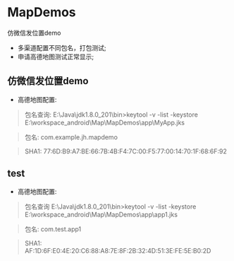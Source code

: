 # MapDemos
仿微信发位置demo

- 多渠道配置不同包名，打包测试;
- 申请高德地图测试正常显示;

## 仿微信发位置demo
- 高德地图配置:
> 包名查询:
E:\Java\jdk1.8.0_201\bin>keytool -v -list -keystore E:\workspace_android\Map\MapDemos\app\MyApp.jks

> 包名: com.example.jh.mapdemo

> SHA1:  77:6D:B9:A7:BE:66:7B:4B:F4:7C:00:F5:77:00:14:70:1F:68:6F:92
## test
- 高德地图配置:
> 包名查询
E:\Java\jdk1.8.0_201\bin>keytool -v -list -keystore E:\workspace_android\Map\MapDemos\app\app1.jks

> 包名: com.test.app1

> SHA1: AF:1D:6F:E0:4E:20:C6:88:A8:7E:8F:2B:32:4D:51:3E:FE:5E:B0:2D
